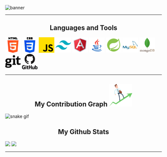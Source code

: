 ![banner](https://github.com/raman-1999/raman-1999/assets/83714476/963a67d2-516b-4d89-be84-aa42c145bb2c)

---

<h2 align="center"">Languages and Tools </h2>
 <img src="https://github.com/raman-1999/raman-1999/blob/main/images/html-5.png" width="50" height="50"/>
<img src="https://github.com/raman-1999/raman-1999/blob/main/images/css-3.png" width="50" height="50"/>
<img src="https://github.com/raman-1999/raman-1999/blob/main/images/js.png" width="50" height="50"/>
<img src="https://github.com/raman-1999/raman-1999/blob/main/images/tailwind.png" width="50" height="50"/>
<img src="https://github.com/raman-1999/raman-1999/blob/main/images/angular.png" width="50" height="50"/>
<img src="https://github.com/raman-1999/raman-1999/blob/main/images/java.png" width="50" height="50"/>
<img src="https://github.com/raman-1999/raman-1999/blob/main/images/spring-boot.png" width="50" height="50"/>
<img src="https://github.com/raman-1999/raman-1999/blob/main/images/mysql.png" width="50" height="50"/>
<img src="https://github.com/raman-1999/raman-1999/blob/main/images/mongodb.png" width="50" height="50"/>
<img src="https://github.com/raman-1999/raman-1999/blob/main/images/git.png" width="50" height="50"/>
<img src="https://github.com/raman-1999/raman-1999/blob/main/images/github.png" width="50" height="50"/>
</p>

---

<h2 align="center">
  My Contribution Graph <img src="https://github.com/raman-1999/raman-1999/blob/main/images/graph.png" width="75">
</h2>

![snake gif](https://github.com/raman-1999/raman-1999/blob/output/github-contribution-grid-snake.gif)

<h2 align="center">
  My Github Stats<img src="" width="50">
</h2>

<img src="https://github-readme-stats.vercel.app/api?username=raman-1999&show_icons=true&hide_border=true&theme=dark&rank_icon=github">

<img src="https://github-readme-stats.vercel.app/api/top-langs/?username=raman-1999&layout=compact&theme=dark">

---






